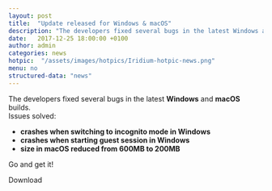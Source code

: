 ```yaml
---
layout: post
title:  "Update released for Windows & macOS"
description: "The developers fixed several bugs in the latest Windows and macOS builds. Go and get it!"
date:   2017-12-25 18:00:00 +0100
author:	admin
categories: news
hotpic:	 "/assets/images/hotpics/Iridium-hotpic-news.png"
menu: no
structured-data: "news"
---
```


The developers fixed several bugs in the latest **Windows** and **macOS** builds.   
Issues solved:
- **crashes when switching to incognito mode in Windows**
- **crashes when starting guest session in Windows**
- **size in macOS reduced from 600MB to 200MB**

Go and get it!    

<a id="download-parser2" class="button download" title="download Iridium Browser">Download</a>